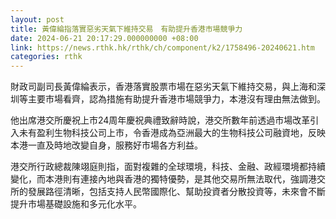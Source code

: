 ```yaml
---
layout: post
title: 黃偉綸指落實惡劣天氣下維持交易　有助提升香港市場競爭力
date: 2024-06-21 20:17:29.000000000 +08:00
link: https://news.rthk.hk/rthk/ch/component/k2/1758496-20240621.htm
categories: rthk
---
```


財政司副司長黃偉綸表示，香港落實股票市場在惡劣天氣下維持交易，與上海和深圳等主要市場看齊，認為措施有助提升香港市場競爭力，本港沒有理由無法做到。

他出席港交所慶祝上市24周年慶祝典禮致辭時說，港交所數年前透過市場改革引入未有盈利生物科技公司上市，令香港成為亞洲最大的生物科技公司融資地，反映本港一直及時地改變自身，服務好市場各方利益。

港交所行政總裁陳翊庭則指，面對複雜的全球環境，科技、金融、政經環境都持續變化，而本港則有連接內地與香港的獨特優勢，是其他交易所無法取代，強調港交所的發展路徑清晰，包括支持人民幣國際化、幫助投資者分散投資等，未來會不斷提升市場基礎設施和多元化水平。
